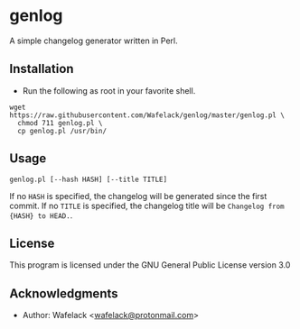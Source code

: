 genlog
======

A simple changelog generator written in Perl.

Installation
------------

* Run the following as root in your favorite shell.

```
wget https://raw.githubusercontent.com/Wafelack/genlog/master/genlog.pl \
  chmod 711 genlog.pl \
  cp genlog.pl /usr/bin/
```

Usage
-----

`genlog.pl [--hash HASH] [--title TITLE]`

If no `HASH` is specified, the changelog will be generated since the first commit.
If no `TITLE` is specified, the changelog title will be `Changelog from {HASH} to HEAD.`.

License
-------

This program is licensed under the GNU General Public License version 3.0

Acknowledgments
---------------

* Author: Wafelack \<wafelack@protonmail.com>

